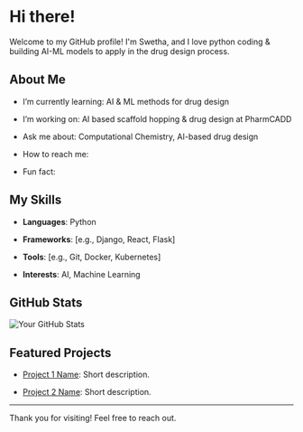 # Hi there! 

 

Welcome to my GitHub profile! I'm Swetha, and I love python coding & building AI-ML models to apply in the drug design process.


##  About Me

-  I’m currently learning: AI & ML methods for drug design
-  I’m working on: AI based scaffold hopping & drug design at PharmCADD

-  Ask me about: Computational Chemistry, AI-based drug design

-  How to reach me: 

-  Fun fact: 

 

##  My Skills

- **Languages**: Python

- **Frameworks**: [e.g., Django, React, Flask]

- **Tools**: [e.g., Git, Docker, Kubernetes]

- **Interests**: AI, Machine Learning

 

##  GitHub Stats

![Your GitHub Stats](https://github-readme-stats.vercel.app/api?username=yourusername&show_icons=true&theme=radical)

 

##  Featured Projects

- [Project 1 Name](link): Short description.

- [Project 2 Name](link): Short description.

 

---

 

Thank you for visiting! Feel free to reach out. 

